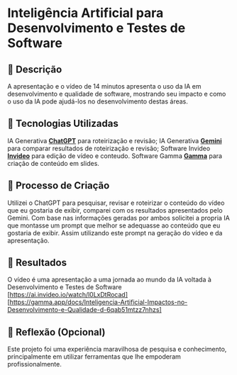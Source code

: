 # Inteligência Artificial para Desenvolvimento e Testes de Software

## 📒 Descrição
A apresentação e o vídeo de 14 minutos apresenta o uso da IA em desenvolvimento e qualidade de software, mostrando seu impacto e como o uso da IA pode ajudá-los no desenvolvimento destas áreas.

## 🤖 Tecnologias Utilizadas
IA Generativa **[ChatGPT](https://chat.openai.com)** para roteirização e revisão;
IA Generativa **[Gemini](https://gemini.google.com/)** para comparar resultados de roteirização e revisão;
Software Invideo **[Invideo](https://ai.invideo.io/)** para edição de vídeo e conteudo.
Software Gamma **[Gamma](https://gamma.app/)** para criação de conteúdo em slides.

## 🧐 Processo de Criação
Utilizei o ChatGPT para pesquisar, revisar e roteirizar o conteúdo do vídeo que eu gostaria de exibir, comparei com os resultados apresentados pelo Gemini.
Com base nas informações geradas por ambos solicitei a propria IA que montasse um prompt que melhor se adequasse ao conteúdo que eu gostaria de exibir. Assim utilizando este prompt na geração do vídeo e da apresentação.

## 🚀 Resultados
O vídeo é uma apresentação a uma jornada ao mundo da IA voltada à Desenvolvimento e Testes de Software
[https://ai.invideo.io/watch/l0LxDtRocad]
[https://gamma.app/docs/Inteligencia-Artificial-Impactos-no-Desenvolvimento-e-Qualidade-d-6qab51mtzz7nhzs]

## 💭 Reflexão (Opcional)
Este projeto foi uma experiência maravilhosa de pesquisa e conhecimento, principalmente em utilizar ferramentas que lhe empoderam profissionalmente.
